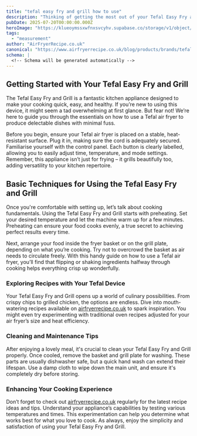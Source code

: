 ```yaml
---
title: "tefal easy fry and grill how to use"
description: "Thinking of getting the most out of your Tefal Easy Fry and Grill? This guide is here to help you master your Tefal air fryer for perfectly cooked meals every time. Let’s dive into the easy steps and tips to make your cooking a breeze!"
pubDate: 2025-07-20T00:00:00.000Z
heroImage: "https://klueoymssxwfnxsvcyhv.supabase.co/storage/v1/object/public/Shmucket/tefal-easy-fry-and-grill-how-to-use.png"
tags:
  - "measurement"
author: "AirFryerRecipe.co.uk"
canonical: "https://www.airfryerrecipe.co.uk/blog/products/brands/tefal/instructions/tefal-easy-fry-and-grill-how-to-use"
schema: |
  <!-- Schema will be generated automatically -->
---
```


<h2 id="">Getting Started with Your Tefal Easy Fry and Grill</h2><p id="">The Tefal Easy Fry and Grill is a fantastic kitchen appliance designed to make your cooking quick, easy, and healthy. If you’re new to using this device, it might seem a tad overwhelming at first glance. But fear not! We’re here to guide you through the essentials on how to use a Tefal air fryer to produce delectable dishes with minimal fuss.</p><p id="">Before you begin, ensure your Tefal air fryer is placed on a stable, heat-resistant surface. Plug it in, making sure the cord is adequately secured. Familiarise yourself with the control panel. Each button is clearly labelled, allowing you to easily adjust time, temperature, and mode settings. Remember, this appliance isn’t just for frying – it grills beautifully too, adding versatility to your kitchen repertoire.</p><h2 id="">Basic Techniques for Using the Tefal Easy Fry and Grill</h2><p id="">Once you're comfortable with setting up, let’s talk about cooking fundamentals. Using the Tefal Easy Fry and Grill starts with preheating. Set your desired temperature and let the machine warm up for a few minutes. Preheating can ensure your food cooks evenly, a true secret to achieving perfect results every time.</p><p id="">Next, arrange your food inside the fryer basket or on the grill plate, depending on what you’re cooking. Try not to overcrowd the basket as air needs to circulate freely. With this handy guide on how to use a Tefal air fryer, you’ll find that flipping or shaking ingredients halfway through cooking helps everything crisp up wonderfully.</p><h3 id="">Exploring Recipes with Your Tefal Device</h3><p id="">Your Tefal Easy Fry and Grill opens up a world of culinary possibilities. From crispy chips to grilled chicken, the options are endless. Dive into mouth-watering recipes available on <a href="https://www.airfryerrecipe.co.uk/" id="">airfryerrecipe.co.uk</a> to spark inspiration. You might even try experimenting with traditional oven recipes adjusted for your air fryer’s size and heat efficiency.</p><h3 id="">Cleaning and Maintenance Tips</h3><p id="">After enjoying a lovely meal, it's crucial to clean your Tefal Easy Fry and Grill properly. Once cooled, remove the basket and grill plate for washing. These parts are usually dishwasher safe, but a quick hand wash can extend their lifespan. Use a damp cloth to wipe down the main unit, and ensure it's completely dry before storing.</p><h3 id="">Enhancing Your Cooking Experience</h3><p id="">Don’t forget to check out <a href="https://www.airfryerrecipe.co.uk/" id="">airfryerrecipe.co.uk</a> regularly for the latest recipe ideas and tips. Understand your appliance’s capabilities by testing various temperatures and times. This experimentation can help you determine what works best for what you love to cook. As always, enjoy the simplicity and satisfaction of using your Tefal Easy Fry and Grill.</p>
